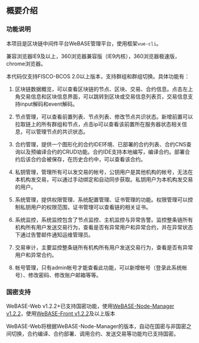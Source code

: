 ## 概要介绍

### 功能说明

本项目是区块链中间件平台WeBASE管理平台，使用框架`vue-cli`。

兼容浏览器IE9及以上，360浏览器兼容版（IE9内核），360浏览器极速版，chrome浏览器。

本代码仅支持FISCO-BCOS 2.0以上版本，支持群组和群组切换。具体功能有：

1. 区块链数据概览，可以查看区块链的节点、区块、交易、合约信息。点击左上角交易信息和区块信息界面，可以跳转到区块或交易信息列表页，交易信息支持input解码和event解码。

2. 节点管理，可以查看前置列表、节点列表、修改节点共识状态。新增前置可以拉取链上的所有群组和节点，点击ip可以查看该前置所在服务器状态相关信息，可以管理节点的共识状态。

3. 合约管理，提供一个图形化的合约IDE环境、已部署的合约列表、合约CNS查询以及预编译合约的CRUD功能。合约IDE支持本地编写，编译合约。部署合约后该合约会被保存，在历史合约中，可以查看该合约。

4. 私钥管理，管理所有可以发交易的帐号，公钥用户是其他机构的帐号，无法在本机构发交易，可以通过手动绑定和自动同步获取。私钥用户为本机构发交易的用户。

5. 系统管理，提供权限管理、系统配置管理、证书管理的功能。权限管理可以控制私钥用户的权限范围，证书管理可以查看链的相关证书。

6. 系统监控，系统监控包含了节点监控、主机监控与异常告警。监控整条链所有机构所有用户发送交易行为，查看是否有异常用户和异常合约，并在异常状态下通过告警邮件通知运维管理员。

7. 交易审计，主要监控整条链所有机构所有用户发送交易行为，查看是否有异常用户和异常合约。

8. 帐号管理，只有admin帐号才能查看此功能，可以新增帐号（登录此系统帐号）、修改密码、修改账户邮箱等等。

### 国密支持

WeBASE-Web v1.2.2+已支持国密功能，使用[WeBASE-Node-Manager v1.2.2](https://webasedoc.readthedocs.io/zh_CN/latest/docs/WeBASE-Node-Manager/index.html)，使用[WeBASE-Front v1.2.2](https://webasedoc.readthedocs.io/zh_CN/latest/docs/WeBASE-Front/index.html)及以上版本

WeBASE-Web将根据WeBASE-Node-Manager的版本，自动在国密与非国密之间切换，合约编译、合约部署、调用合约、发送交易等功能均已支持国密。
